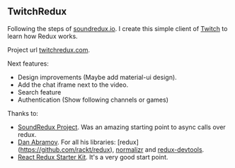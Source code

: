 ## TwitchRedux

Following the steps of [soundredux.io](https://github.com/andrewngu/sound-redux). I create this simple client of [Twitch](http://www.twitch.tv/) to learn how Redux works.

Project url [twitchredux.com](http://twitchredux.com/).

Next features:

* Design improvements (Maybe add material-ui design).
* Add the chat iframe next to the video.
* Search feature
* Authentication (Show following channels or games)

Thanks to:

*  [SoundRedux Project](https://github.com/andrewngu/sound-redux). Was an amazing starting point to async calls over redux.
*  [Dan Abramov](https://github.com/gaearon). For all his libraries: [redux] (https://github.com/rackt/redux), [normalizr](https://github.com/gaearon/normalizr) and [redux-devtools](https://github.com/gaearon/redux-devtools).
*  [React Redux Starter Kit](https://github.com/davezuko/react-redux-starter-kit). It's a very good start point.

